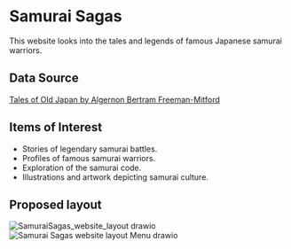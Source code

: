 Samurai Sagas
====================

This website looks into the tales and legends of famous Japanese samurai warriors.

Data Source
---------------------
[Tales of Old Japan by Algernon Bertram Freeman-Mitford](https://www.gutenberg.org/ebooks/13015)


Items of Interest 
---------------------

- Stories of legendary samurai battles.
- Profiles of famous samurai warriors.
- Exploration of the samurai code.
- Illustrations and artwork depicting samurai culture.

Proposed layout
--------------------

![SamuraiSagas_website_layout drawio](https://github.com/it-sd-sqc/sqc-project-RhysMaineCoon/assets/96884384/513d8041-caaa-4add-b6a0-753c9876627e)
![Samurai Sagas website layout Menu drawio](https://github.com/it-sd-sqc/sqc-project-RhysMaineCoon/assets/96884384/2e85cde4-3cfb-44c2-a055-06cd3a57e251)
